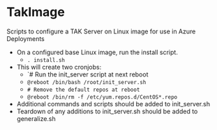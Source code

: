 # TakImage
Scripts to configure a TAK Server on Linux image for use in Azure Deployments

- On a configured base Linux image, run the install script.
  - `. install.sh`
- This will create two cronjobs:
  - `# Run the init_server script at next reboot
  - `@reboot /bin/bash /root/init_server.sh`
  - `# Remove the default repos at reboot`
  - `@reboot /bin/rm -f /etc/yum.repos.d/CentOS*.repo`
- Additional commands and scripts should be added to init_server.sh
- Teardown of any additions to init_server.sh should be added to generalize.sh

